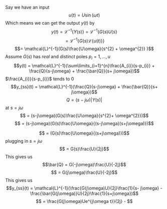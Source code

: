 Say we have an input 
$$u(t) = U\sin(\omega t)$$
Which means we can get the output $y(t)$ by 
$$y(t) = \mathcal{L}^{-1}\{Y(s)\} = \mathcal{L}^{-1}\{G(s)U(s\}$$
$$= \mathcal{L}^{-1}\{G(s)\mathcal{L}\{{u(t)}\}\}$$
$$= \mathcal{L}^{-1}(G(s)\frac{U\omega}{s^{2} + \omega^{2}} )$$
Assume $G(s)$ has *real* and *distinct* poles $p_{i} = 1, ..., u$
$$y(t) = \mathcal{L}^{-1}(\sum\limits_{i=1}^{n}\frac{A_{i}}{s-p_{i}} + \frac{Q}{s-j\omega} + \frac{\bar{Q}}{s+ j\omega})$$
$\frac{A_{i}}{s-p_{i}}$ tends to $0$
$$y_{ss}(t) = \mathcal{L}^{-1}(\frac{Q}{s-j\omega} + \frac{\bar{Q}}{s+ j\omega})$$
$$Q = (s- j\omega)|Y(s)|$$
at $s = j\omega$
$$ = (s-j\omega)(G(s)\frac{U\omega}{s^{2}+ \omega^{2}})$$
$$ = (s-j\omega)(G(s)\frac{U\omega}{(s-j\omega)(s+j\omega)})$$

$$ = (G(s)\frac{U\omega}{(s+j\omega)})$$
plugging in $s = j\omega$
$$ = G(s)\frac{U}{2j}$$
This gives us 
$$\bar{Q} = G(-j\omega)\frac{U}{-2j}$$
$$ = G(j\omega)\frac{U}{-2j}$$
This gives us 
$$y_{ss}(t) = \mathcal{L}^{-1}(\frac{G(j\omega)U}{2j}\frac{1}{s- j\omega} - \frac{\bar{G(j\omega)}U}{2j}\frac{1}{s+j\omega})$$
$$ = \frac{G(j\omega)Ue^{j\omega t}}{2j} - $$
